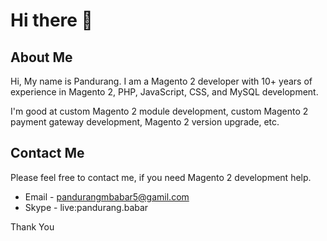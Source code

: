 # Hi there 👋

## About Me
Hi, My name is Pandurang. I am a Magento 2 developer with 10+ years of experience in Magento 2, PHP, JavaScript, CSS, and MySQL development. 

I'm good at custom Magento 2 module development, custom Magento 2 payment gateway development, Magento 2 version upgrade, etc.

## Contact Me
Please feel free to contact me, if you need Magento 2 development help.

* Email - pandurangmbabar5@gamil.com
* Skype - live:pandurang.babar

Thank You
